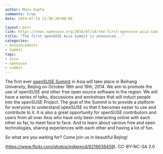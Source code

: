 ```yaml
---
author: Manu Gupta
comments: true
date: 2014-07-14 12:50:26+00:00

layout: post
link: https://news.opensuse.org/2014/07/14/the-first-opensuse-asia-summit-is-announced/
title: "The first openSUSE Asia Summit is announced..."
categories:
- Announcements
- Summit
tags:
- asia
- opensuse
- summit
---
```

The first ever [openSUSE Summit](http://summit.opensuse.org) in Asia will take place in Beihang University, Beijing on October 18th and 19th, 2014. We aim to promote the use of openSUSE and other free open source software in the region. We will have a series of talks, discussions and workshops that will induct people into the openSUSE Project. The goal of the Summit is to provide a platform for everyone to understand openSUSE so that it becomes easier to use and contribute to it. It is also a great opportunity for openSUSE contributors and users from all over Asia who have only been interacting online with each other so far, to meet face to face. And to learn about various free and open technologies, sharing experiences with each other and having a lot of fun.

So what are you waiting for? Come join us in beautiful Bejing!

(https://www.flickr.com/photos/mikemcd/6216638459). CC-BY-NC-SA 2.0		
